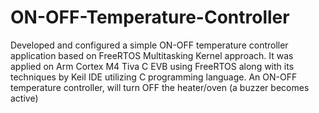 # ON-OFF-Temperature-Controller
Developed and configured a simple ON-OFF temperature controller application based on FreeRTOS Multitasking Kernel approach. It was applied on Arm Cortex M4 Tiva C EVB using FreeRTOS along with its techniques by Keil IDE utilizing C programming language. An ON-OFF temperature controller, will turn OFF the heater/oven (a buzzer becomes active)

